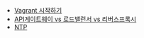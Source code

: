 - [Vagrant 시작하기](./vagrant-start)
- [API게이트웨이 vs 로드밸런서 vs 리버스프록시](./API-Gateway_vs_Load-Balancer_vs_Reverse-Proxy)
- [NTP](./ntp)